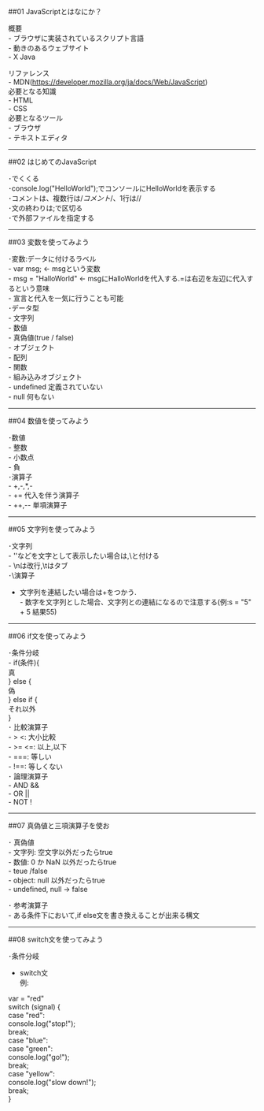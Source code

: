 ##01 JavaScriptとはなにか？

概要  
 \- ブラウザに実装されているスクリプト言語  
 \- 動きのあるウェブサイト  
 \- X Java  

リファレンス  
 \- MDN(https://developer.mozilla.org/ja/docs/Web/JavaScript)  
必要となる知識  
 \- HTML  
 \- CSS  
必要となるツール  
 \- ブラウザ  
 \- テキストエディタ  

---

##02 はじめてのJavaScript

･<script></script>でくくる    
･console.log("HelloWorld");でコンソールにHelloWorldを表示する  
･コメントは、複数行は/*コメント*/、1行は//  
･文の終わりは;で区切る  
･<script src="name.js"></script>で外部ファイルを指定する  

---

##03 変数を使ってみよう  

･変数:データに付けるラベル  
  \- var msg; ← msgという変数   
  \- msg = "HalloWorld" ← msgにHalloWorldを代入する.=は右辺を左辺に代入するという意味  
  \- 宣言と代入を一気に行うことも可能  
･データ型  
  \- 文字列   
  \- 数値  
  \- 真偽値(true / false)  
  \- オブジェクト  
   \- 配列  
   \- 関数  
   \- 組み込みオブジェクト  
  \- undefined 定義されていない  
  \- null 何もない  
  
---

##04 数値を使ってみよう

･数値  
 \- 整数  
 \- 小数点  
 \- 負  
･演算子  
 \- +,-,*,-  
 \- += 代入を伴う演算子  
 \- ++,-- 単項演算子  

---

##05 文字列を使ってみよう  

･文字列  
 \- ''などを文字として表示したい場合は,\と付ける  
 \- \nは改行,\tはタブ  
･\演算子  
 - 文字列を連結したい場合は+をつかう.  
 \- 数字を文字列とした場合、文字列との連結になるので注意する(例:s = "5" + 5 結果55)  
 
 ---
 
 ##06 if文を使ってみよう

･条件分岐  
 \- if(条件){    
      真    
   } else {    
      偽    
   } else if {  
      それ以外    
   }  
･ 比較演算子  
 \- > <: 大小比較  
 \- >= <=: 以上,以下  
 \- ===: 等しい  
 \- !==: 等しくない  
･ 論理演算子  
 \- AND &&  
 \- OR ||  
 \- NOT !  

---

##07 真偽値と三項演算子を使お

･ 真偽値  
  \- 文字列: 空文字以外だったらtrue  
  \- 数値: 0 か NaN 以外だったらtrue  
  \- teue /false  
  \- object: null 以外だったらtrue  
  \- undefined, null -> false  
  
･ 参考演算子  
  \- ある条件下において,if else文を書き換えることが出来る構文  
  
---

##08 switch文を使ってみよう

･条件分岐  
  - switch文  
  例:  
    
  var = "red"  
  switch (signal) {  
    case "red":  
      console.log("stop!");  
      break;  
    case "blue":  
    case "green":  
      console.log("go!");  
      break;  
    case "yellow":  
      console.log("slow down!");  
      break;  
  }  
  
  
 
   
   







